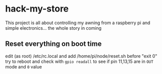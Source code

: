 # hack-my-store

This project is all about controlling my awning from a raspberry pi and simple electronics...
the whole story in coming

## Reset everything on boot time
edit (as root) /etc/rc.local and add /home/pi/node/reset.sh before "exit 0" 
try to reboot and check with `gpio readall` to see if pin 11,13,15 are in `OUT` mode and `0` value
